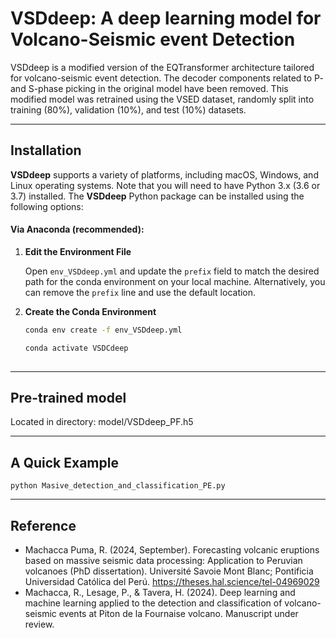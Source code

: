 # VSDdeep: A deep learning model for Volcano-Seismic event Detection


VSDdeep is a modified version of the EQTransformer architecture tailored for volcano-seismic event detection. The decoder components related to P- and S-phase picking in the original model have been removed. This modified model was retrained using the VSED dataset, randomly split into training (80%), validation (10%), and test (10%) datasets.

-----------------
## Installation

**VSDdeep** supports a variety of platforms, including macOS, Windows, and Linux operating systems. Note that you will need to have Python 3.x (3.6 or 3.7) installed. The **VSDdeep** Python package can be installed using the following options:

#### Via Anaconda (recommended):

1. **Edit the Environment File**

   Open `env_VSDdeep.yml` and update the `prefix` field to match the desired path for the conda environment on your local machine. Alternatively, you can remove the `prefix` line and use the default location.

2. **Create the Conda Environment**

   ```bash
   conda env create -f env_VSDdeep.yml
   
   conda activate VSDCdeep 
    
-------------

## Pre-trained model
Located in directory: model/VSDdeep_PF.h5

-------------

## A Quick Example


    python Masive_detection_and_classification_PE.py


-------------
## Reference

- Machacca Puma, R. (2024, September). Forecasting volcanic eruptions based on massive seismic data processing: Application to Peruvian volcanoes (PhD dissertation). Université Savoie Mont Blanc; Pontificia Universidad Católica del Perú. https://theses.hal.science/tel-04969029
- Machacca, R., Lesage, P., & Tavera, H. (2024). Deep learning and machine learning applied to the detection and classification of volcano-seismic events at Piton de la Fournaise volcano. Manuscript under review.
